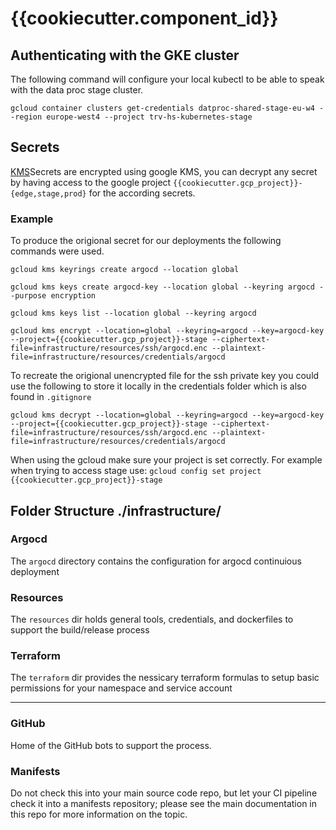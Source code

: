 # {{cookiecutter.component_id}}


## Authenticating with the GKE cluster

The following command will configure your local kubectl to be able to speak with the data proc stage cluster.

`gcloud container clusters get-credentials datproc-shared-stage-eu-w4 --region europe-west4 --project trv-hs-kubernetes-stage`

## Secrets

[KMS](https://cloud.google.com/sdk/gcloud/reference/kms)Secrets are encrypted using google KMS, you can decrypt any secret by having access to the google project `{{cookiecutter.gcp_project}}-{edge,stage,prod}` for the according secrets.

### Example
To produce the origional secret for our deployments the following commands were used.

```
gcloud kms keyrings create argocd --location global

gcloud kms keys create argocd-key --location global --keyring argocd --purpose encryption

gcloud kms keys list --location global --keyring argocd

gcloud kms encrypt --location=global --keyring=argocd --key=argocd-key --project={{cookiecutter.gcp_project}}-stage --ciphertext-file=infrastructure/resources/ssh/argocd.enc --plaintext-file=infrastructure/resources/credentials/argocd

```
To recreate the origional unencrypted file for the ssh private key you could use the following to store it locally in the credentials folder which is also found in `.gitignore`

```
gcloud kms decrypt --location=global --keyring=argocd --key=argocd-key --project={{cookiecutter.gcp_project}}-stage --ciphertext-file=infrastructure/resources/ssh/argocd.enc --plaintext-file=infrastructure/resources/credentials/argocd
```

When using the gcloud make sure your project is set correctly. For example when trying to access stage use:
`gcloud config set project {{cookiecutter.gcp_project}}-stage`

## Folder Structure ./infrastructure/

### Argocd

The `argocd` directory contains the configuration for argocd continuious deployment

### Resources

The `resources` dir holds general tools, credentials, and dockerfiles to support the build/release process

### Terraform

The `terraform` dir provides the nessicary terraform formulas to setup basic permissions for your namespace and service account

---

### GitHub

Home of the GitHub bots to support the process.

### Manifests

Do not check this into your main source code repo, but let your CI pipeline check it into a manifests repository; please see the main documentation in this repo for more information on the topic.


